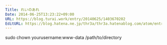```yaml
---
Title: れいのあれ
Date: 2014-06-25T13:23:22+09:00
URL: https://blog.turai.work/entry/20140625/1403670202
EditURL: https://blog.hatena.ne.jp/thr3a/thr3a.hatenablog.com/atom/entry/12921228815726801901
---
```


sudo chown yourusername:www-data /path/to/directory
